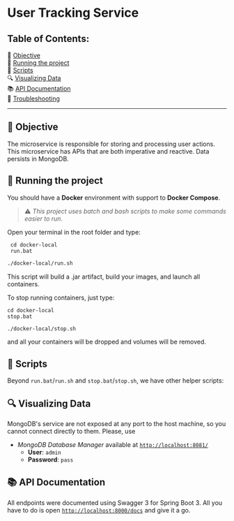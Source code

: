 # User Tracking Service


## Table of Contents:

🎯 [Objective](#-objective)  
🏃 [Running the project](#-running-the-project)  
📄 [Scripts](#-scripts)  
🔍 [Visualizing Data](#-visualizing-data)   
📚 [API Documentation](#-api-documentation)   
🚧 [Troubleshooting](#-troubleshooting)


---
## 🎯 Objective

The microservice is responsible for storing and processing user actions. This microservice has APIs that are both imperative and reactive. Data persists in MongoDB.

## 🏃 Running the project

You should have a **Docker** environment with support to **Docker Compose**.

> ⚠️ _This project uses batch and bash scripts to make some commands easier to run._

Open your terminal in the root folder and type:

```batch
 cd docker-local
 run.bat
```

```bash
./docker-local/run.sh
```

This script will build a .jar artifact, build your images, and launch all containers.

To stop running containers, just type:

```batch
cd docker-local
stop.bat
```

```bash
./docker-local/stop.sh
```

and all your containers will be dropped and volumes will be removed.

## 📄 Scripts

Beyond `run.bat`/`run.sh` and `stop.bat`/`stop.sh`, we have other helper scripts:

## 🔍 Visualizing Data

MongoDB's service are not exposed at any port to the host machine, so you cannot connect directly to them. Please, use

- _MongoDB Database Manager_ available at [`http://localhost:8081/`](http://localhost:8081/)
    - **User**: `admin`
    - **Password**: `pass`

## 📚 API Documentation

All endpoints were documented using Swagger 3 for Spring Boot 3. All you have to do is open [`http://localhost:8000/docs`](http://localhost:8000/docs) and give it a go.

